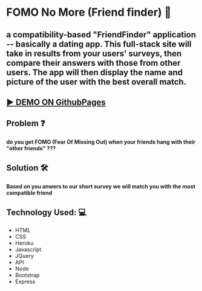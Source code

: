 
# FOMO No More (Friend finder) :round_pushpin:

## a compatibility-based "FriendFinder" application -- basically a dating app. This full-stack site will take in results from your users' surveys, then compare their answers with those from other users. The app will then display the name and picture of the user with the best overall match. 

## [ :arrow_forward: DEMO ON GithubPages](https://github.com/DeeFG/FriendFinder)

## Problem :question:
#### do you get FOMO (Fear Of Missing Out) when your friends hang with their "other friends" ???

## Solution :hammer_and_wrench: 
#### Based on you anwers to our short survey we will match you with the most compatible friend 


## Technology Used: :computer:
* HTML
* CSS 
* Heroku
* Javascript 
* JQuery 
* API
* Node 
* Bootstrap
* Express



